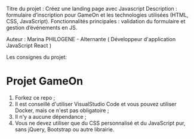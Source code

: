 
Titre du projet : Créez une landing page avec Javascript
Description : formulaire d’inscription pour GameOn et les technologies utilisées (HTML, CSS, JavaScript).
Fonctionnalités principales : validation du formulaire et gestion d’événements en JS.


Auteur : Marina PHILOGENE - Alternante 
( Développeur d'application JavaScript React ) 

Les consignes du projet:
# Projet GameOn
1. Forkez ce repo ;
2. Il est conseillé d'utiliser VisualStudio Code et vous pouvez utiliser Docker, mais ce n'est pas obligatoire ;
3. Il n'y a aucune dépendance ;
4. Vous ne devez utiliser que du CSS personnalisé et du JavaScript pur, sans jQuery, Bootstrap ou autre librairie.
